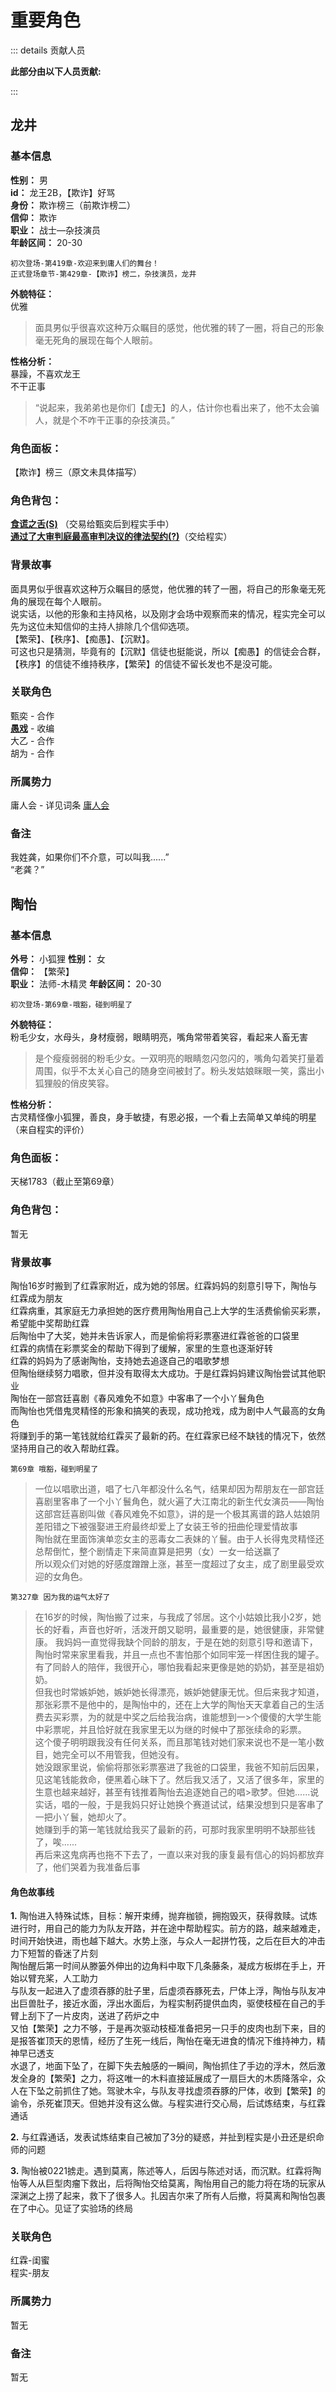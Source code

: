 # 重要角色
::: details 贡献人员

**此部分由以下人员贡献:**
<MemberBlock :filterNames="names" />

<script setup>

  const names = [
'几个孤独',
'琥珀',
'不信命',
];
</script>

:::

## 龙井
### 基本信息

**性别：** 男  
**id：** 龙王2B，【欺诈】好骂  
**身份：** 欺诈榜三（前欺诈榜二）     
**信仰：** 欺诈    
**职业：** 战士—杂技演员  
**年龄区间：** 20-30  

`初次登场-第419章-欢迎来到庸人们的舞台！`  
`正式登场章节-第429章-【欺诈】榜二，杂技演员，龙井`

**外貌特征：**    
优雅  
> 面具男似乎很喜欢这种万众瞩目的感觉，他优雅的转了一圈，将自己的形象毫无死角的展现在每个人眼前。

**性格分析：**    
暴躁，不喜欢龙王  
不干正事  
> “说起来，我弟弟也是你们【虚无】的人，估计你也看出来了，他不太会骗人，就是个不咋干正事的杂技演员。”

### 角色面板：  
【欺诈】榜三（原文未具体描写）
### 角色背包：  
[**食谎之舌(S)**](/wiki/assets/props.html#食谎之舌-s) （交易给甄奕后到程实手中）     
[**通过了大审判庭最高审判决议的律法契约(?)**](/wiki/assets/unclassified.md#通过了大审判庭最高审判决议的律法契约)（交给程实）  
### 背景故事 
面具男似乎很喜欢这种万众瞩目的感觉，他优雅的转了一圈，将自己的形象毫无死角的展现在每个人眼前。  
说实话，以他的形象和主持风格，以及刚才会场中观察而来的情况，程实完全可以先为这位未知信仰的主持人排除几个信仰选项。  
【繁荣】、【秩序】、【痴愚】、【沉默】。  
可这也只是猜测，毕竟有的【沉默】信徒也挺能说，所以【痴愚】的信徒会合群，【秩序】的信徒不维持秩序，【繁荣】的信徒不留长发也不是没可能。  
### 关联角色  
甄奕 - 合作  
[**愚戏**](/wiki/characters/main/cheng_shi.md) - 收编  
大乙 - 合作  
胡为 - 合作  
### 所属势力  
庸人会 - 详见词条 [庸人会](/wiki/organization/player/average-joe-club.md)

### 备注  
我姓龚，如果你们不介意，可以叫我......”   
“老龚？”


## 陶怡
### 基本信息
**外号：** 小狐狸
**性别：** 女    
**信仰：** 【繁荣】   
**职业：** 法师-木精灵 
**年龄区间：** 20-30  

`初次登场-第69章-哦豁，碰到明星了`

**外貌特征：**    
粉毛少女，水母头，身材瘦弱，眼睛明亮，嘴角常带着笑容，看起来人畜无害
> 是个瘦瘦弱弱的粉毛少女。一双明亮的眼睛忽闪忽闪的，嘴角勾着笑打量着周围，似乎不太关心自己的随身空间被封了。粉头发姑娘眯眼一笑，露出小狐狸般的俏皮笑容。

**性格分析：**    
古灵精怪像小狐狸，善良，身手敏捷，有恩必报，一个看上去简单又单纯的明星（来自程实的评价）

### 角色面板：  
天梯1783（截止至第69章）
### 角色背包：  
暂无
### 背景故事 
陶怡16岁时搬到了红霖家附近，成为她的邻居。红霖妈妈的刻意引导下，陶怡与红霖成为朋友  
红霖病重，其家庭无力承担她的医疗费用陶怡用自己上大学的生活费偷偷买彩票，希望能中奖帮助红霖  
后陶怡中了大奖，她并未告诉家人，而是偷偷将彩票塞进红霖爸爸的口袋里  
红霖的病情在彩票奖金的帮助下得到了缓解，家里的生意也逐渐好转  
红霖的妈妈为了感谢陶怡，支持她去追逐自己的唱歌梦想  
但陶怡继续努力唱歌，但并没有取得太大成功。于是红霖妈妈建议陶怡尝试其他职业  
陶怡在一部宫廷喜剧《春风难免不如意》中客串了一个小丫鬟角色  
而陶怡也凭借鬼灵精怪的形象和搞笑的表现，成功抢戏，成为剧中人气最高的女角色  
将赚到手的第一笔钱就给红霖买了最新的药。在红霖家已经不缺钱的情况下，依然坚持用自己的收入帮助红霖。  

`第69章 哦豁，碰到明星了 `
> 一位以唱歌出道，唱了七八年都没什么名气，结果却因为帮朋友在一部宫廷喜剧里客串了一个小丫鬟角色，就火遍了大江南北的新生代女演员——陶怡  
> 这部宫廷喜剧叫做《春风难免不如意》，讲的是一个极其离谱的路人姑娘阴差阳错之下被强娶进王府最终却爱上了女装王爷的扭曲伦理爱情故事  
> 陶怡就在里面饰演单恋女主的恶毒女二表妹的丫鬟。由于人长得鬼灵精怪还总帮倒忙，整个剧情走下来简直算是把男（女）一女一给送赢了  
> 所以观众们对她的好感度蹭蹭上涨，甚至一度超过了女主，成了剧里最受欢迎的女角色。  

`第327章 因为我的运气太好了`
>在16岁的时候，陶怡搬了过来，与我成了邻居。这个小姑娘比我小2岁，她长的好看，声音也好听，活泼开朗又聪明，最重要的是，她很健康，非常健康。
>我妈妈一直觉得我缺个同龄的朋友，于是在她的刻意引导和邀请下，陶怡时常来家里看我，并且一点也不害怕那个如同牢笼一样困住我的罐子。
>有了同龄人的陪伴，我很开心，哪怕我看起来更像是她的奶奶，甚至是祖奶奶。  
>但我也时常嫉妒她，嫉妒她长得漂亮，嫉妒她健康无忧。但后来我才知道，那张彩票不是他中的，是陶怡中的，还在上大学的陶怡天天拿着自己的生活费去买彩票，为的就是中奖之后给我治病，谁能想到一>个傻傻的大学生能中彩票呢，并且恰好就在我家里无以为继的时候中了那张续命的彩票。  
>这个傻子明明跟我没有任何关系，而且那笔钱对她们家来说也不是一笔小数目，她完全可以不用管我，但她没有。  
>她没跟家里说，偷偷将那张彩票塞进了我爸的口袋里，我爸不知前后因果，见这笔钱能救命，便黑着心昧下了。然后我又活了，又活了很多年，家里的生意也越来越好，甚至有钱推着陶怡去追逐她自己的唱>歌梦。但她......说实话，唱的一般，于是我妈只好让她换个赛道试试，结果没想到只是客串了一把小丫鬟，她却火了。  
>她赚到手的第一笔钱就给我买了最新的药，可那时我家里明明不缺那些钱了，唉......  
>再后来这鬼病再也拖不下去了，一直以来对我的康复最有信心的妈妈都放弃了，他们哭着为我准备后事    

#### 角色故事线
**1.** 陶怡进入特殊试炼，目标：解开束缚，抛弃枷锁，拥抱毁灭，获得救赎。试炼进行时，用自己的能力为队友开路，并在途中帮助程实。前方的路，越来越难走，时间开始快进，雨也越下越大。水势上涨，与众人一起拼竹筏，之后在巨大的冲击力下短暂的昏迷了片刻  
陶怡醒后第一时间从滕篓外伸出的边角料中取下几条藤条，凝成方板绑在手上，开始以臂充桨，人工助力  
与队友一起进入了虚须吞豚的肚子里，后虚须吞豚死去，尸体上浮，陶怡与队友冲出巨兽肚子，接近水面，浮出水面后，为程实制药提供血肉，驱使枝桠在自己的手臂上刮下了一片皮肉，送进了药炉之中  
又怕【繁荣】之力不够，于是再次驱动枝桠准备把另一只手的皮肉也刮下来，目的是报答崔顶天的恩情，经历了生死一线后，陶怡在毫无进食的情况下维持神力，精神早已透支  
水退了，地面下坠了，在脚下失去触感的一瞬间，陶怡抓住了手边的浮木，然后激发全身的【繁荣】之力，将这唯一的木料直接延展成了一扇巨大的木质降落伞，众人在下坠之前抓住了她。驾驶木伞，与队友寻找虚须吞豚的尸体，收到【繁荣】的谕令，杀死崔顶天。但她并没有这么做。与程实进行交心局，后试炼结束，与红霖通话  

**2.** 与红霖通话，发表试炼结束自己被加了3分的疑惑，并扯到程实是小丑还是织命师的问题  

**3.** 陶怡被0221掳走。遇到莫离，陈述等人，后因与陈述对话，而沉默。红霖将陶怡等人从巨型肉瘤下救出，后将陶怡交给莫离，陶怡用自己的能力将在场的玩家从深渊之上捞了起来，救下了很多人。扎因吉尔来了所有人后撤，将莫离和陶怡包裹在了中心。见证了实验场的终局  
### 关联角色  
红霖-闺蜜  
程实-朋友  
### 所属势力  
暂无

### 备注  
暂无